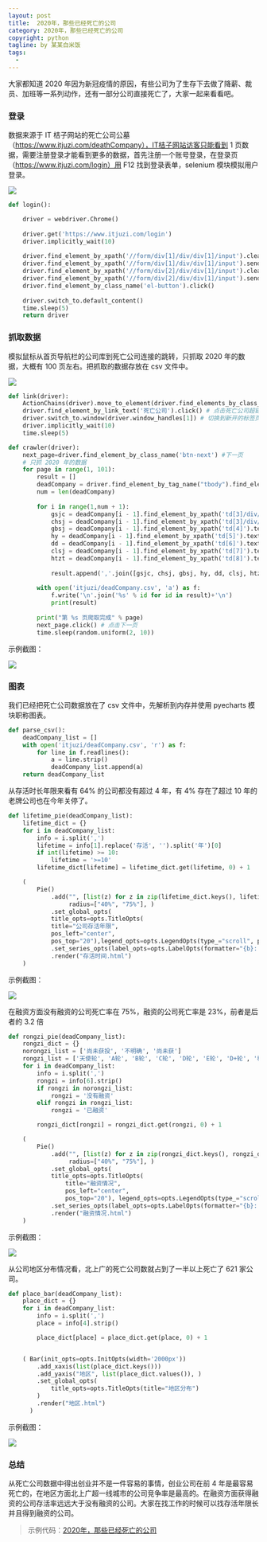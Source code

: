 ```yaml
---
layout: post     
title:  2020年，那些已经死亡的公司    
category: 2020年，那些已经死亡的公司
copyright: python                           
tagline: by 某某白米饭           
tags: 
  - 
---
```


大家都知道 2020 年因为新冠疫情的原因，有些公司为了生存下去做了降薪、裁员、加班等一系列动作，还有一部分公司直接死亡了，大家一起来看看吧。

<!--more-->

### 登录

数据来源于 IT 桔子网站的死亡公司公墓（https://www.itjuzi.com/deathCompany），IT桔子网站访客只能看到 1 页数据，需要注册登录才能看到更多的数据，首先注册一个账号登录，在登录页（https://www.itjuzi.com/login）用 F12 找到登录表单，selenium 模块模拟用户登录。

![](http://www.justdopython.com/assets/images/2020/09/deadCompany/d_0.png)


```python
def login():

    driver = webdriver.Chrome()
    
    driver.get('https://www.itjuzi.com/login')
    driver.implicitly_wait(10) 
    
    driver.find_element_by_xpath('//form/div[1]/div/div[1]/input').clear()
    driver.find_element_by_xpath('//form/div[1]/div/div[1]/input').send_keys('18821290263') 
    driver.find_element_by_xpath('//form/div[2]/div/div[1]/input').clear()
    driver.find_element_by_xpath('//form/div[2]/div/div[1]/input').send_keys('123456')
    driver.find_element_by_class_name('el-button').click()
    
    driver.switch_to.default_content()
    time.sleep(5)
    return driver
```

### 抓取数据

模拟鼠标从首页导航栏的公司库到死亡公司连接的跳转，只抓取 2020 年的数据，大概有 100 页左右。把抓取的数据存放在 csv 文件中。

![](http://www.justdopython.com/assets/images/2020/09/deadCompany/d_1.png)

```python
def link(driver):
    ActionChains(driver).move_to_element(driver.find_elements_by_class_name('more')[0]).perform() # 把鼠标移到公司库导航上面
    driver.find_element_by_link_text('死亡公司').click() # 点击死亡公司超链接
    driver.switch_to.window(driver.window_handles[1]) # 切换到新开的标签页
    driver.implicitly_wait(10)
    time.sleep(5)

def crawler(driver):
    next_page=driver.find_element_by_class_name('btn-next') #下一页
    # 只抓 2020 年的数据
    for page in range(1, 101):
        result = []
        deadCompany = driver.find_element_by_tag_name("tbody").find_elements_by_tag_name("tr")
        num = len(deadCompany)
        
        for i in range(1,num + 1):
            gsjc = deadCompany[i - 1].find_element_by_xpath('td[3]/div/h5/a').text # 公司简称
            chsj = deadCompany[i - 1].find_element_by_xpath('td[3]/div/p').text # 存活时间
            gbsj = deadCompany[i - 1].find_element_by_xpath('td[4]').text # 关闭时间
            hy = deadCompany[i - 1].find_element_by_xpath('td[5]').text # 所属行业
            dd = deadCompany[i - 1].find_element_by_xpath('td[6]').text # 公司地点
            clsj = deadCompany[i - 1].find_element_by_xpath('td[7]').text # 关闭时间
            htzt = deadCompany[i - 1].find_element_by_xpath('td[8]').text # 融资状态
    
            result.append(','.join([gsjc, chsj, gbsj, hy, dd, clsj, htzt]))
    
        with open('itjuzi/deadCompany.csv', 'a') as f:
            f.write('\n'.join('%s' % id for id in result)+'\n')
            print(result)
    
        print("第 %s 页爬取完成" % page)
        next_page.click() # 点击下一页
        time.sleep(random.uniform(2, 10))

```

示例截图：

![](http://www.justdopython.com/assets/images/2020/09/deadCompany/d_2.png)

### 图表

我们已经把死亡公司数据放在了 csv 文件中，先解析到内存并使用 pyecharts 模块职称图表。

```python
def parse_csv():
    deadCompany_list = []
    with open('itjuzi/deadCompany.csv', 'r') as f:
        for line in f.readlines():
            a = line.strip()
            deadCompany_list.append(a)
    return deadCompany_list
```

从存活时长年限来看有 64% 的公司都没有超过 4 年，有 4% 存在了超过 10 年的老牌公司也在今年关停了。

```python
def lifetime_pie(deadCompany_list):
    lifetime_dict = {}
    for i in deadCompany_list:
        info = i.split(',')
        lifetime = info[1].replace('存活', '').split('年')[0]
        if int(lifetime) >= 10:
            lifetime = '>=10'
        lifetime_dict[lifetime] = lifetime_dict.get(lifetime, 0) + 1

    (
        Pie()
            .add("", [list(z) for z in zip(lifetime_dict.keys(), lifetime_dict.values())],
                 radius=["40%", "75%"], )
            .set_global_opts(
            title_opts=opts.TitleOpts(
            title="公司存活年限",
            pos_left="center",
            pos_top="20"),legend_opts=opts.LegendOpts(type_="scroll", pos_left="80%", orient="vertical"), )
            .set_series_opts(label_opts=opts.LabelOpts(formatter="{b}: {d}%"), )
            .render("存活时间.html")
    )
```

示例截图：

![](http://www.justdopython.com/assets/images/2020/09/deadCompany/d_3.png)


在融资方面没有融资的公司死亡率在 75%，融资的公司死亡率是 23%，前者是后者的 3.2 倍

```python
def rongzi_pie(deadCompany_list):
    rongzi_dict = {}
    norongzi_list = ['尚未获投', '不明确', '尚未获']
    rongzi_list = ['天使轮', 'A轮', 'B轮', 'C轮', 'D轮', 'E轮', 'D+轮', '种子轮', 'A+轮', '新三板', '战略投资', 'B+轮', 'Pre-A轮']
    for i in deadCompany_list:
        info = i.split(',')
        rongzi = info[6].strip()
        if rongzi in norongzi_list:
            rongzi = '没有融资'
        elif rongzi in rongzi_list:
            rongzi = '已融资'

        rongzi_dict[rongzi] = rongzi_dict.get(rongzi, 0) + 1

    (
        Pie()
            .add("", [list(z) for z in zip(rongzi_dict.keys(), rongzi_dict.values())],
                 radius=["40%", "75%"], )
            .set_global_opts(
            title_opts=opts.TitleOpts(
                title="融资情况",
                pos_left="center",
                pos_top="20"), legend_opts=opts.LegendOpts(type_="scroll", pos_left="80%", orient="vertical"), )
            .set_series_opts(label_opts=opts.LabelOpts(formatter="{b}: {d}%"), )
            .render("融资情况.html")
    )
```

示例截图：

![](http://www.justdopython.com/assets/images/2020/09/deadCompany/d_4.png)


从公司地区分布情况看，北上广的死亡公司数就占到了一半以上死亡了 621 家公司。

```python
def place_bar(deadCompany_list):
    place_dict = {}
    for i in deadCompany_list:
        info = i.split(',')
        place = info[4].strip()

        place_dict[place] = place_dict.get(place, 0) + 1


    ( Bar(init_opts=opts.InitOpts(width='2000px'))
        .add_xaxis(list(place_dict.keys()))
        .add_yaxis("地区", list(place_dict.values()), )
        .set_global_opts(
            title_opts=opts.TitleOpts(title="地区分布")
        )
        .render("地区.html")
      )
```

示例截图：

![](http://www.justdopython.com/assets/images/2020/09/deadCompany/d_5.png)

### 总结

从死亡公司数据中得出创业并不是一件容易的事情，创业公司在前 4 年是最容易死亡的，在地区方面北上广超一线城市的公司竞争率是最高的。在融资方面获得融资的公司存活率远远大于没有融资的公司。大家在找工作的时候可以找存活年限长并且得到融资的公司。

> 示例代码：[2020年，那些已经死亡的公司](https://github.com/JustDoPython/python-examples/tree/master/moumoubaimifan/deadCompany)